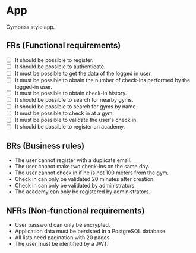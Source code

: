 # App

Gympass style app.

## FRs (Functional requirements)

- [ ] It should be possible to register.
- [ ] It should be possible to authenticate.
- [ ] It must be possible to get the data of the logged in user.
- [ ] It must be possible to obtain the number of check-ins performed by the logged-in user.
- [ ] It must be possible to obtain check-in history.
- [ ] It should be possible to search for nearby gyms.
- [ ] It should be possible to search for gyms by name.
- [ ] It must be possible to check in at a gym.
- [ ] It must be possible to validate the user's check in.
- [ ] It should be possible to register an academy.

## BRs (Business rules)

- The user cannot register with a duplicate email.
- The user cannot make two check-ins on the same day.
- The user cannot check in if he is not 100 meters from the gym.
- Check in can only be validated 20 minutes after creation.
- Check in can only be validated by administrators.
- The academy can only be registered by administrators.

## NFRs (Non-functional requirements)

- User password can only be encrypted.
- Application data must be persisted in a PostgreSQL database.
- All lists need pagination with 20 pages.
- The user must be identified by a JWT.